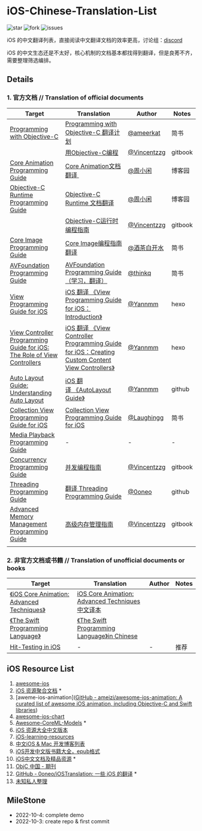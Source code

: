# iOS-Chinese-Translation-List

![star](https://badgen.net/github/stars/butub1/iOS-Chinese-Translation-List) ![fork](https://badgen.net/github/forks/butub1/iOS-Chinese-Translation-List) ![issues](https://badgen.net/github/issues/butub1/iOS-Chinese-Translation-List)

iOS 的中文翻译列表，直接阅读中文翻译文档的效率更高，讨论组：[discord](https://discord.gg/UTxGGftG6e)

iOS 的中文生态还是不太好，核心机制的文档基本都找得到翻译，但是良莠不齐，需要整理筛选编排。

## Details

### 1.  官方文档 // Translation of official documents

| Target                                                                                                                                                                                                                                            | Translation                                                                                                                                                               | Author                                                  | Notes   |
| ------------------------------------------------------------------------------------------------------------------------------------------------------------------------------------------------------------------------------------------------- | ------------------------------------------------------------------------------------------------------------------------------------------------------------------------- | ------------------------------------------------------- | ------- |
| [Programming with Objective-C](https://developer.apple.com/library/archive/documentation/Cocoa/Conceptual/ProgrammingWithObjectiveC/Introduction/Introduction.html#//apple_ref/doc/uid/TP40011210-CH1-SW1)                                        | [Programming with Objective-C 翻译计划](https://www.jianshu.com/p/e19822ba4e52)                                                                                               | [@ameerkat](https://www.jianshu.com/u/1f618f877e9e)     | 简书      |
|                                                                                                                                                                                                                                                   | [用Objective-C编程](https://zhouzhongguang.gitbooks.io/ios/content/yong-objective-c-bian-cheng-ff08-programming-with-objective-c.html)                                       | [@Vincentzzg](https://github.com/Vincentzzg)            | gitbook |
| [Core Animation Programming Guide](https://developer.apple.com/library/archive/documentation/Cocoa/Conceptual/CoreAnimation_guide/Introduction/Introduction.html#//apple_ref/doc/uid/TP40004514)                                                  | [Core Animation文档翻译 ](https://www.cnblogs.com/zhouyubo/p/8279741.html)                                                                                                    | [@周小闲](https://www.cnblogs.com/zhouyubo/p/8435126.html) | 博客园     |
| [Objective-C Runtime Programming Guide](https://developer.apple.com/library/archive/documentation/Cocoa/Conceptual/ObjCRuntimeGuide/Articles/ocrtVersionsPlatforms.html#//apple_ref/doc/uid/TP40008048-CH106-SW1)                                 | [Objective-C Runtime 文档翻译](https://www.cnblogs.com/zhouyubo/p/8435126.html)                                                                                               | [@周小闲](https://www.cnblogs.com/zhouyubo/p/8435126.html) | 博客园     |
|                                                                                                                                                                                                                                                   | [Objective-C运行时编程指南](https://zhouzhongguang.gitbooks.io/ios/content/yun-xing-shi-ff08-runtime.html)                                                                       | [@Vincentzzg](https://github.com/Vincentzzg)            | gitbook |
| [Core Image Programming Guide](https://developer.apple.com/library/archive/documentation/GraphicsImaging/Conceptual/CoreImaging/ci_intro/ci_intro.html)                                                                                           | [Core Image编程指南翻译](https://www.jianshu.com/p/5b74c5a8cb24?utm_campaign=maleskine&utm_content=note&utm_medium=seo_notes&utm_source=recommendation)                         | [@酒茶白开水](https://www.jianshu.com/u/25145c87a579)        | 简书      |
| [AVFoundation Programming Guide](https://developer.apple.com/library/archive/documentation/AudioVideo/Conceptual/AVFoundationPG/Articles/00_Introduction.html)                                                                                    | [AVFoundation Programming Guide（学习，翻译）](https://www.jianshu.com/p/f2197c1e1e5c)                                                                                           | [@thinkq](https://www.jianshu.com/u/291309fadd90)       | 简书      |
| [View Programming Guide for iOS](https://developer.apple.com/library/archive/documentation/WindowsViews/Conceptual/ViewPG_iPhoneOS/Introduction/Introduction.html#:~:text=File-,About%20Windows%20and%20Views,to%20fill%20with%20some%20content.) | [iOS 翻译 《View Programming Guide for iOS：Introduction》](https://humyang.github.io/2015/iOS-Note-View-Programming-Guide-for-iOS-Introduction/)                              | [@Yannmm](https://github.com/Yannmm)                    | hexo    |
| [View Controller Programming Guide for iOS: The Role of View Controllers](https://developer.apple.com/library/archive/featuredarticles/ViewControllerPGforiPhoneOS/index.html)                                                                    | [iOS 翻译 《View Controller Programming Guide for iOS：Creating Custom Content View Controllers》](https://humyang.github.io/2015/VCP3/)                                       | [@Yannmm](https://github.com/Yannmm)                    | hexo    |
| [Auto Layout Guide: Understanding Auto Layout](https://developer.apple.com/library/archive/documentation/UserExperience/Conceptual/AutolayoutPG/index.html#//apple_ref/doc/uid/TP40010853-CH7-SW1)                                                | [iOS 翻译 《AutoLayout Guide》](https://github.com/Yannmm/Auto-Layout-Guide-Chinese-Translation)                                                                              | [@Yannmm](https://github.com/Yannmm)                    | github  |
| [Collection View Programming Guide for iOS](https://developer.apple.com/library/archive/documentation/WindowsViews/Conceptual/CollectionViewPGforIOS/Introduction/Introduction.html)                                                              | [Collection View Programming Guide for iOS](https://www.jianshu.com/p/17ff1ba0b015)                                                                                       | [@Laughingg](https://www.jianshu.com/u/ba87af602243)    | 简书      |
| [Media Playback Programming Guide](https://developer.apple.com/library/archive/documentation/AudioVideo/Conceptual/MediaPlaybackGuide/Contents/Resources/en.lproj/Introduction/Introduction.html#//apple_ref/doc/uid/TP40016757)                  | -                                                                                                                                                                         | -                                                       | -       |
| [Concurrency Programming Guide](https://developer.apple.com/library/archive/documentation/General/Conceptual/ConcurrencyProgrammingGuide/Introduction/Introduction.html)                                                                          | [并发编程指南](https://zhouzhongguang.gitbooks.io/ios/content/xian-cheng.html)                                                                                                  | [@Vincentzzg](https://github.com/Vincentzzg)            | gitbook |
| [Threading Programming Guide](https://developer.apple.com/library/archive/documentation/Cocoa/Conceptual/Multithreading/Introduction/Introduction.html)                                                                                           | [翻译 Threading Programming Guide](https://github.com/0oneo/iOSTranslation/blob/master/Apple/%E7%BF%BB%E8%AF%91%20Threading%20Programming%20Guide.md)                       | [@0oneo](https://github.com/0oneo)                      | github  |
| [Advanced Memory Management Programming Guide](https://developer.apple.com/library/archive/documentation/Cocoa/Conceptual/MemoryMgmt/Articles/MemoryMgmt.html)                                                                                    | [高级内存管理指南](https://zhouzhongguang.gitbooks.io/ios/content/gao-ji-nei-cunguan-li-zhi-nan-ff08-advanced-memory-management-programming-guide/jie-shaoff08-introduction.html) | [@Vincentzzg](https://github.com/Vincentzzg)            | gitbook |
|                                                                                                                                                                                                                                                   |                                                                                                                                                                           |                                                         |         |

### 2. 非官方文档或书籍 // Translation of unofficial documents or books

| Target                                                                                                                                                                                                                      | Translation                                                                                                        | Author | Notes |
| --------------------------------------------------------------------------------------------------------------------------------------------------------------------------------------------------------------------------- | ------------------------------------------------------------------------------------------------------------------ | ------ | ----- |
| [《iOS Core Animation: Advanced Techniques》](https://www.amazon.com/iOS-Core-Animation-Advanced-Techniques-ebook/dp/B00EHJCORC/ref=sr_1_1?ie=UTF8&qid=1423192842&sr=8-1&keywords=Core+Animation+Advanced+Techniqueshttps://) | [iOS Core Animation: Advanced Techniques中文译本](https://zsisme.gitbooks.io/ios-/content/index.html)                  |        |       |
| [《The Swift Programming Language》](https://www.swift.org/documentation/)                                                                                                                                                    | [《The Swift Programming Language》in Chinese](https://github.com/evenluo/the-swift-programming-language-in-chinese) |        |       |
| [Hit-Testing in iOS](https://smnh.me/hit-testing-in-ios)                                                                                                                                                                    | -                                                                                                                  | -      | 推荐    |

## iOS Resource List

1. [awesome-ios](https://github.com/vsouza/awesome-ios)
2. [iOS 资源聚合文档](https://github.com/kechengsou/awesome-ios) *
3. [aweme-ios-animation]([GitHub - ameizi/awesome-ios-animation: A curated list of awesome iOS animation, including Objective-C and Swift libraries](https://github.com/ameizi/awesome-ios-animation))
4. [awesome-ios-chart](https://github.com/ameizi/awesome-ios-chart)
5. [Awesome-CoreML-Models](https://github.com/likedan/Awesome-CoreML-Models) *
6. [iOS 资源大全中文版本](https://github.com/jobbole/awesome-ios-cn)
7. [iOS-learning-resources](https://github.com/sanketfirodiya/iOS-learning-resources)
8. [中文iOS & Mac 开发博客列表](https://github.com/tangqiaoboy/iOSBlogCN)
9. [iOS开发中文版书籍大全，epub格式](https://github.com/imlifengfeng/iOSDevBookZH)
10. [iOS中文文档及精品资源](https://github.com/mytcer/ios-docs-cn) *
11. [ObjC 中国 - 期刊](https://objccn.io/issues/)
12. [GitHub - 0oneo/iOSTranslation: 一些 iOS 的翻译](https://github.com/0oneo/iOSTranslation) *
13. [未知私人整理](https://zhouzhongguang.gitbooks.io/ios/content/)

## MileStone

* 2022-10-4: complete demo
* 2022-10-3: create repo & first commit
